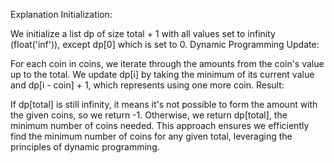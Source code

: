 Explanation
Initialization:

We initialize a list dp of size total + 1 with all values set to infinity (float('inf')), except dp[0] which is set to 0.
Dynamic Programming Update:

For each coin in coins, we iterate through the amounts from the coin's value up to the total.
We update dp[i] by taking the minimum of its current value and dp[i - coin] + 1, which represents using one more coin.
Result:

If dp[total] is still infinity, it means it's not possible to form the amount with the given coins, so we return -1.
Otherwise, we return dp[total], the minimum number of coins needed.
This approach ensures we efficiently find the minimum number of coins for any given total, leveraging the principles of dynamic programming.








